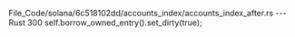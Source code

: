 File_Code/solana/6c518102dd/accounts_index/accounts_index_after.rs --- Rust
                                                                                                                                                           300         self.borrow_owned_entry().set_dirty(true);

